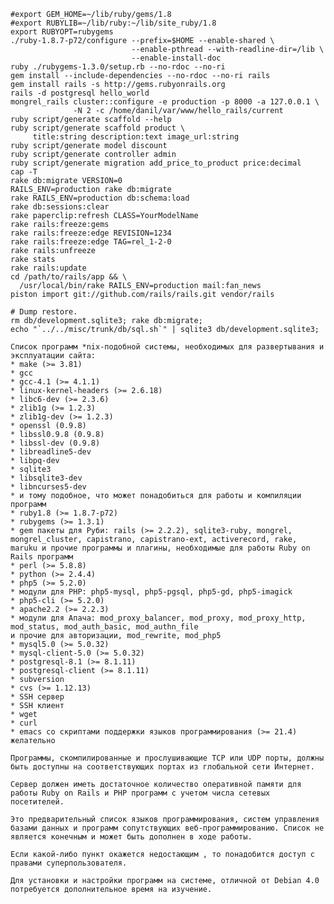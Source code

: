 <!-- -*- coding: utf-8; -*- -->

    #export GEM_HOME=~/lib/ruby/gems/1.8 
    #export RUBYLIB=~/lib/ruby:~/lib/site_ruby/1.8
    export RUBYOPT=rubygems
    ./ruby-1.8.7-p72/configure --prefix=$HOME --enable-shared \
                               --enable-pthread --with-readline-dir=/lib \
                               --enable-install-doc
    ruby ./rubygems-1.3.0/setup.rb --no-rdoc --no-ri
    gem install --include-dependencies --no-rdoc --no-ri rails
    gem install rails -s http://gems.rubyonrails.org
    rails -d postgresql hello_world
    mongrel_rails cluster::configure -e production -p 8000 -a 127.0.0.1 \
                  -N 2 -c /home/danil/var/www/hello_rails/current
    ruby script/generate scaffold --help
    ruby script/generate scaffold product \
         title:string description:text image_url:string
    ruby script/generate model discount
    ruby script/generate controller admin
    ruby script/generate migration add_price_to_product price:decimal
    cap -T
    rake db:migrate VERSION=0
    RAILS_ENV=production rake db:migrate
    rake RAILS_ENV=production db:schema:load
    rake db:sessions:clear
    rake paperclip:refresh CLASS=YourModelName
    rake rails:freeze:gems
    rake rails:freeze:edge REVISION=1234
    rake rails:freeze:edge TAG=rel_1-2-0
    rake rails:unfreeze
    rake stats
    rake rails:update
    cd /path/to/rails/app && \
      /usr/local/bin/rake RAILS_ENV=production mail:fan_news
    piston import git://github.com/rails/rails.git vendor/rails

    # Dump restore.
    rm db/development.sqlite3; rake db:migrate;
    echo "`../../misc/trunk/db/sql.sh`" | sqlite3 db/development.sqlite3;

    Список программ *nix-подобной системы, необходимых для развертывания и
    эксплуатации сайта:
    * make (>= 3.81)
    * gcc
    * gcc-4.1 (>= 4.1.1)
    * linux-kernel-headers (>= 2.6.18)
    * libc6-dev (>= 2.3.6)
    * zlib1g (>= 1.2.3)
    * zlib1g-dev (>= 1.2.3)
    * openssl (0.9.8)
    * libssl0.9.8 (0.9.8)
    * libssl-dev (0.9.8)
    * libreadline5-dev
    * libpq-dev
    * sqlite3
    * libsqlite3-dev
    * libncurses5-dev
    * и тому подобное, что может понадобиться для работы и компиляции программ
    * ruby1.8 (>= 1.8.7-p72)
    * rubygems (>= 1.3.1)
    * gem пакеты для Руби: rails (>= 2.2.2), sqlite3-ruby, mongrel,
    mongrel_cluster, capistrano, capistrano-ext, activerecord, rake,
    maruku и прочие программы и плагины, необходимые для работы Ruby on
    Rails программ
    * perl (>= 5.8.8)
    * python (>= 2.4.4)
    * php5 (>= 5.2.0)
    * модули для PHP: php5-mysql, php5-pgsql, php5-gd, php5-imagick
    * php5-cli (>= 5.2.0)
    * apache2.2 (>= 2.2.3)
    * модули для Апача: mod_proxy_balancer, mod_proxy, mod_proxy_http,
    mod_status, mod_auth_basic, mod_authn_file
    и прочие для авторизации, mod_rewrite, mod_php5
    * mysql5.0 (>= 5.0.32)
    * mysql-client-5.0 (>= 5.0.32)
    * postgresql-8.1 (>= 8.1.11)
    * postgresql-client (>= 8.1.11)
    * subversion
    * cvs (>= 1.12.13)
    * SSH сервер
    * SSH клиент
    * wget
    * curl
    * emacs со скриптами поддержки языков программирования (>= 21.4) желательно

    Программы, скомпилированные и прослушивающие TCP или UDP порты, должны
    быть доступны на соответствующих портах из глобальной сети Интернет.

    Сервер должен иметь достаточное количество оперативной памяти для
    работы Ruby on Rails и PHP программ с учетом числа сетевых
    посетителей.

    Это предварительный список языков программирования, систем управления
    базами данных и программ сопутствующих веб-программированию. Список не
    является конечным и может быть дополнен в ходе работы.

    Если какой-либо пункт окажется недостающим , то понадобится доступ с
    правами суперпользователя.

    Для установки и настройки программ на системе, отличной от Debian 4.0
    потребуется дополнительное время на изучение.
